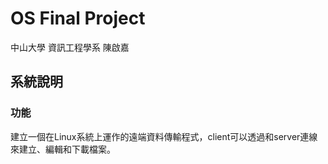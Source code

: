 # OS Final Project
中山大學 資訊工程學系 陳啟嘉

## 系統說明
### 功能
建立一個在Linux系統上運作的遠端資料傳輸程式，client可以透過和server連線來建立、編輯和下載檔案。
